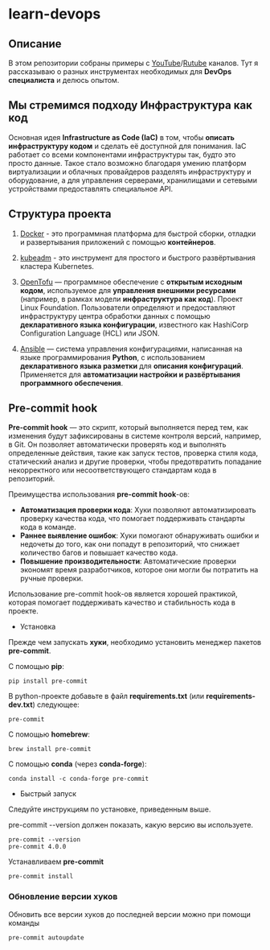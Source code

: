 # learn-devops

## Описание

В этом репозитории собраны примеры с [YouTube](https://www.youtube.com/@fedor_batonogov)/[Rutube](https://rutube.ru/channel/31656928) каналов.
Тут я рассказываю о разных инструментах необходимых для **DevOps специалиста** и делюсь опытом.

## Мы стремимся подходу **Инфраструктура как код**

Основная идея **Infrastructure as Code (IaC)** в том, чтобы **описать инфраструктуру кодом** и сделать её доступной для понимания. IaC работает со всеми компонентами инфраструктуры так, будто это просто данные. Такое стало возможно благодаря умению платформ виртуализации и облачных провайдеров разделять инфраструктуру и оборудование, а для управления серверами, хранилищами и сетевыми устройствами предоставлять специальное API.

## Структура проекта

1. [Docker](./docker/) - это программная платформа для быстрой сборки, отладки и развертывания приложений с помощью **контейнеров**.

2. [kubeadm](./kubeadm/) - это инструмент для простого и быстрого развёртывания кластера Kubernetes.

3. [OpenTofu](./opentofu/) — программное обеспечение с **открытым исходным кодом**, используемое для **управления внешними ресурсами** (например, в рамках модели **инфраструктура как код**). Проект Linux Foundation. Пользователи определяют и предоставляют инфраструктуру центра обработки данных с помощью **декларативного языка конфигурации**, известного как HashiCorp Configuration Language (HCL) или JSON.

4. [Ansible](./ansible/) — система управления конфигурациями, написанная на языке программирования **Python**, с использованием **декларативного языка разметки** для **описания конфигураций**. Применяется для **автоматизации настройки и развёртывания программного обеспечения**.

## Pre-commit hook

**Pre-commit hook** — это скрипт, который выполняется перед тем, как изменения будут зафиксированы в системе контроля версий, например, в Git.
Он позволяет автоматически проверять код и выполнять определенные действия, такие как запуск тестов, проверка стиля кода, статический анализ и другие проверки, чтобы предотвратить попадание некорректного или несоответствующего стандартам кода в репозиторий.

Преимущества использования **pre-commit hook**-ов:

- **Автоматизация проверки кода**: Хуки позволяют автоматизировать проверку качества кода, что помогает поддерживать стандарты кода в команде.
- **Раннее выявление ошибок**: Хуки помогают обнаруживать ошибки и недочеты до того, как они попадут в репозиторий, что снижает количество багов и повышает качество кода.
- **Повышение производительности**: Автоматические проверки экономят время разработчиков, которое они могли бы потратить на ручные проверки.

Использование pre-commit hook-ов является хорошей практикой, которая помогает поддерживать качество и стабильность кода в проекте.

- Установка

Прежде чем запускать **хуки**, необходимо установить менеджер пакетов **pre-commit**.

С помощью **pip**:

```console
pip install pre-commit
```

В python-проекте добавьте в файл **requirements.txt** (или **requirements-dev.txt**) следующее:

```text
pre-commit
```

С помощью **homebrew**:

```console
brew install pre-commit
```

С помощью **conda** (через **conda-forge**):

```console
conda install -c conda-forge pre-commit
```

- Быстрый запуск

Следуйте инструкциям по установке, приведенным выше.

pre-commit --version должен показать, какую версию вы используете.

```console
pre-commit --version
pre-commit 4.0.0
```

Устанавливаем **pre-commit**

```console
pre-commit install
```

### Обновление версии хуков

Обновить все версии хуков до последней версии можно при помощи команды

```sh
pre-commit autoupdate
```
